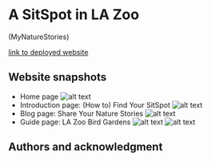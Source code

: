 # A SitSpot in LA Zoo 
(MyNatureStories)    

[link to deployed website](https://sitspots.page/)

## Website snapshots
- Home page
![alt text](https://github.com/jilllhung/MyNatureStories/blob/main/SnapShots/Screenshot%202021-06-20%20homepage.png?raw=true)
- Introduction page: (How to) Find Your SitSpot
![alt text](https://github.com/jilllhung/MyNatureStories/blob/main/SnapShots/Screenshot%202021-06-20%20find%20your%20nature%20sitspot.png?raw=true)
- Blog page: Share Your Nature Stories
![alt text](https://github.com/jilllhung/MyNatureStories/blob/main/SnapShots/Screenshot%202021-06-20%20share%20your%20nature%20stories%201.png?raw=true)
- Guide page: LA Zoo Bird Gardens
![alt text](https://github.com/jilllhung/MyNatureStories/blob/main/SnapShots/Screenshot%202021-06-20%20la%20zoo%20bird%20gardens%201.png?raw=true)
![alt text](https://github.com/jilllhung/MyNatureStories/blob/main/SnapShots/Screenshot%202021-06-20%20la%20zoo%20bird%20gardens%202.png?raw=true)

## Authors and acknowledgment
